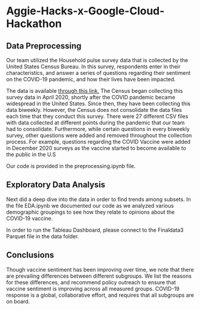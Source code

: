 # Aggie-Hacks-x-Google-Cloud-Hackathon

## Data Preprocessing

Our team utilized the Household pulse survey data that is collected by the United States Census Bureau. In this survey, respondents enter in their characteristics, and answer a series of questions regarding their sentiment on the COVID-19 pandemic, and how their lives have been impacted.

The data is available 
[through this link.](https://www.census.gov/programs-surveys/household-pulse-survey/datasets.html)
The Census began collecting this survey data in April 2020, shortly after the COVID pandemic became widespread in the United States. Since then, they have been collecting this data biweekly. However, the Census does not consolidate the data files each time that they conduct this survey. There were 27 different CSV files with data collected at different points during the pandemic that our team had to consolidate. Furthermore, while certain questions in every biweekly survey, other questions were added and removed throughout the collection process. For example, questions regarding the COVID Vaccine were added in December 2020 surveys as the vaccine started to become available to the public in the U.S

Our code is provided in the preprocessing.ipynb file.

## Exploratory Data Analysis

Next did a deep dive into the data in order to find trends among subsets. In the file EDA.ipynb we documented our code as we analyzed various demographic groupings to see how they relate to opinions about the COVID-19 vaccine.

In order to run the Tableau Dashboard, please connect to the Finaldata3 Parquet file in the data folder.

## Conclusions

Though vaccine sentiment has been improving over time, we note that there are prevailing differences between different subgroups. We list the reasons for these differences, and recommend policy outreach to ensure that vaccine sentiment is improving across all measured groups. COVID-19 response is a global, collaborative effort, and requires that all subgroups are on board.
